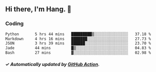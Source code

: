 ## Hi there, I'm Hang. 👋

### Coding

<!--START_SECTION:waka-->

```txt
Python       5 hrs 44 mins   █████████▒░░░░░░░░░░░░░░░   37.18 %
Markdown     4 hrs 16 mins   ███████░░░░░░░░░░░░░░░░░░   27.73 %
JSON         3 hrs 39 mins   ██████░░░░░░░░░░░░░░░░░░░   23.70 %
Jade         44 mins         █▒░░░░░░░░░░░░░░░░░░░░░░░   04.83 %
Bash         27 mins         ▓░░░░░░░░░░░░░░░░░░░░░░░░   02.98 %
```

<!--END_SECTION:waka-->

##### ✓ Automatically updated by [GitHub Action](https://github.com/huhuhang/huhuhang/actions).
